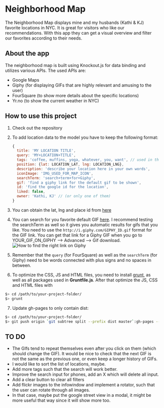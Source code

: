 # Neighborhood Map
The Neighborhood Map displays mine and my husbands (Kathi & KJ) favorite locations in NYC. It is great for visitors who like our recommendations. With this app they can get a visual overview and filter our favorites according to their needs.

## About the app
The neighborhood map is built using Knockout.js for data binding and utilizes various APIs. The used APIs are:
- Google Maps
- Giphy (for displaying GIFs that are highly relevant and amusing to the user)
- FourSquare (to show more details about the specific locations)
- Yr.no (to show the current weather in NYC)

## How to use this project
1. Check out the repository
2. To add location data to the model you have to keep the following format:

    ```javascript
    {
      title: 'MY LOCATION TITLE',
      query: 'MY+LOCATION+TITLE',
      tags: 'coffee, muffins, yoga, whatever, you, want', // used in the filter
      position: {lat: LOCATION_LAT, lng: LOCATION_LNG},
      description: 'describe your location here in your own words',
      iconImage: 'IMG_USED_FOR_MAP_ICON',
      searchTerm: 'search+term+for+Giphy',
      gif: 'find a giphy link for the default gif to be shown',
      id: 'find the google id for the location',
      liked: false,
      owner: 'Kathi, KJ' // (or only one of them)
    }
    ```
    
3. You can obtain the lat, lng and place id from [here](https://google-developers.appspot.com/maps/documentation/utils/geocoder/)
4. You can search for you favorite default GIF [here](http://giphy.com/). I recommend testing the searchTerm as well so it gives you automatic results for gifs that you like. You need to use the `http://i.giphy.com/GIPHY_ID.gif` format for the GIF link. You can get that link for a Giphy GIF when you go to YOUR_GIF_ON_GIPHY --> Advanced --> Gif download.
![How to find the right link on Giphy](how_to_use_giphy.png)

5. Remember that the `query` (for FourSquare) as well as the `searchTerm` (for Giphy) need to be words connected with plus signs and no spaces in between.
6. To optimize the CSS, JS and HTML files, you need to install [grunt](http://gruntjs.com/installing-grunt), as well as all packages used in **Gruntfile.js**. After that optimize the JS, CSS and HTML files with 

  ``` bash
  $> cd /path/to/your-project-folder/
  $> grunt
  ```
7. Update gh-pages to only contain dist:

  ``` bash
  $> cd /path/to/your-project-folder/
  $> git push origin `git subtree split --prefix dist master`:gh-pages --force
  ```

  
## TO DO
* The GIfs tend to repeat themselves even after you click on them (which should change the GIF). It would be nice to check that the next GIF is not the same as the previous one, or even keep a longer history of GIFs.
* I would like to sort the list of locations, maybe.
* Add more tags such that the search will work better.
* Improve the search input for phones, add an X which will delete all input.
* Add a clear button to clear all filters
* Add flickr images to the infowindow and implement a rotator, such that the user can rotate through all images.
* In that case, maybe put the google street view in a modal, it might be more useful that way since it will show more too.
